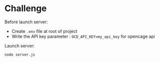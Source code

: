 # Challenge


Before launch server:
 - Create `.env` file at root of project
 - Write the API key parameter : `OCD_API_KEY=my_api_key` for opencage api 

Launch server:
```shell script
node server.js
```